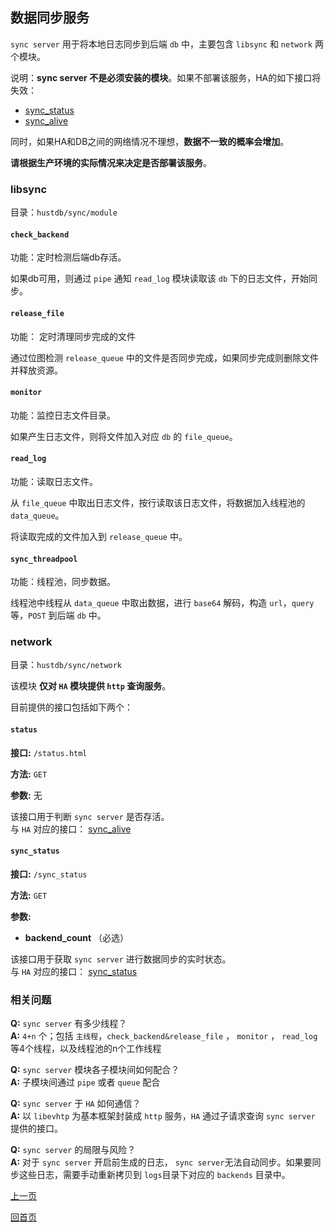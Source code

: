 数据同步服务
--

`sync server` 用于将本地日志同步到后端 `db` 中，主要包含 `libsync` 和 `network` 两个模块。

说明：**sync server 不是必须安装的模块**。如果不部署该服务，HA的如下接口将失效：

* [sync_status](../../api/ha/sync_status.md)
* [sync_alive](../../api/ha/sync_alive.md)

同时，如果HA和DB之间的网络情况不理想，**数据不一致的概率会增加**。

**请根据生产环境的实际情况来决定是否部署该服务**。

### libsync ###

目录：`hustdb/sync/module`
#### `check_backend` ####

功能：定时检测后端db存活。

如果db可用，则通过 `pipe` 通知 `read_log` 模块读取该 `db` 下的日志文件，开始同步。

#### `release_file` ####

功能： 定时清理同步完成的文件

通过位图检测 `release_queue` 中的文件是否同步完成，如果同步完成则删除文件并释放资源。

#### `monitor` ####

功能：监控日志文件目录。

如果产生日志文件，则将文件加入对应 `db` 的 `file_queue`。

#### `read_log` ####

功能：读取日志文件。

从 `file_queue` 中取出日志文件，按行读取该日志文件，将数据加入线程池的 `data_queue`。

将读取完成的文件加入到 `release_queue` 中。

#### `sync_threadpool` ####

功能：线程池，同步数据。

线程池中线程从 `data_queue` 中取出数据，进行 `base64` 解码，构造 `url`，`query` 等，`POST` 到后端 `db` 中。

### network ###

目录：`hustdb/sync/network`

该模块 **仅对 `HA` 模块提供 `http` 查询服务**。

目前提供的接口包括如下两个：

#### `status` ####

**接口:** `/status.html`

**方法:** `GET`

**参数:** 无

该接口用于判断 `sync server` 是否存活。  
与 `HA` 对应的接口： [sync_alive](../../api/ha/sync_alive.md)

#### `sync_status` ####

**接口:** `/sync_status`

**方法:** `GET`

**参数:** 

*  **backend_count** （必选）  

该接口用于获取 `sync server` 进行数据同步的实时状态。  
与 `HA` 对应的接口： [sync_status](../../api/ha/sync_status.md)


### 相关问题 ###

**Q:**	`sync server` 有多少线程？  
**A:**	 `4+n` 个；包括 `主线程`，`check_backend&release_file` ， `monitor` ， `read_log` 等4个线程，以及线程池的n个工作线程 

**Q:** `sync server` 模块各子模块间如何配合？  
**A:** 子模块间通过 `pipe` 或者 `queue` 配合

**Q:** `sync server` 于 `HA` 如何通信？  
**A:**  以 `libevhtp` 为基本框架封装成 `http` 服务，`HA` 通过子请求查询 `sync server` 提供的接口。

**Q:** `sync server` 的局限与风险？  
**A:**  对于 `sync server` 开启前生成的日志， `sync server`无法自动同步。如果要同步这些日志，需要手动重新拷贝到 `logs`目录下对应的 `backends` 目录中。

[上一页](../ha.md)

[回首页](../../index.md)







